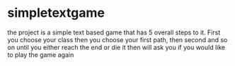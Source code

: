 simpletextgame
==============
the project is a simple text based game that has 5 overall steps to it. First you choose your class
then you choose your first path, then second and so on until you either reach the end or die
it then will ask you if you would like to play the game again
